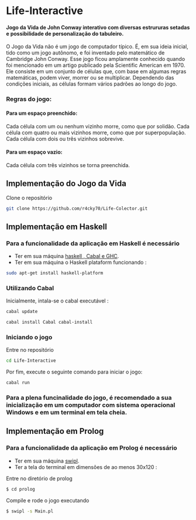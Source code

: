 # Life-Interactive

#### Jogo da Vida de John Conway interativo com diversas estrururas setadas e possibilidade de personalização do tabuleiro.

O Jogo da Vida não é um jogo de computador típico. É, em sua ideia inicial, tido como um jogo autônomo, e foi inventado pelo matemático de Cambridge John Conway.
Esse jogo ficou amplamente conhecido quando foi mencionado em um artigo publicado pela Scientific American em 1970. Ele consiste em um conjunto de células que, com base em algumas regras matemáticas, podem viver, morrer ou se multiplicar. Dependendo das condições iniciais, as células formam vários padrões ao longo do jogo.

### Regras do jogo:

#### Para um espaço preenchido:

Cada célula com um ou nenhum vizinho morre, como que por solidão.
Cada célula com quatro ou mais vizinhos morre, como que por superpopulação.
Cada célula com dois ou três vizinhos sobrevive.

#### Para um espaço vazio:

Cada célula com três vizinhos se torna preenchida.

## Implementação do Jogo da Vida

Clone o repositório

```bash
git clone https://github.com/r4cky70/Life-Colector.git
```

## Implementação em Haskell

### Para a funcionalidade da aplicação em Haskell é necessário

- Ter em sua máquina [haskell , Cabal e GHC](https://www.haskell.org/downloads/).
- Ter em sua máquina o Haskell plataform funcionando :

```bash
sudo apt-get install haskell-platform
```
  
### Utilizando Cabal
Inicialmente, intala-se o cabal executável :

```bash
cabal update
```
```bash
cabal install Cabal cabal-install
```

### Iniciando o jogo

Entre no repositório

```bash
cd Life-Interactive
```
Por fim,  execute o seguinte comando para iniciar o jogo:

```bash
cabal run
```
### Para a plena funcinalidade do jogo, é recomendado a sua inicialização em um computador com sistema operacional Windows e em um terminal em tela cheia.

## Implementação em Prolog

### Para a funcionalidade da aplicação em Prolog é necessário

- Ter em sua máquina [swipl](https://www.swi-prolog.org/download/stable/).
- Ter a tela do terminal em dimensões de ao menos 30x120 :

Entre no diretório de prolog

```bash
$ cd prolog
```

Compile e rode o jogo executando

```bash
$ swipl -s Main.pl
```

